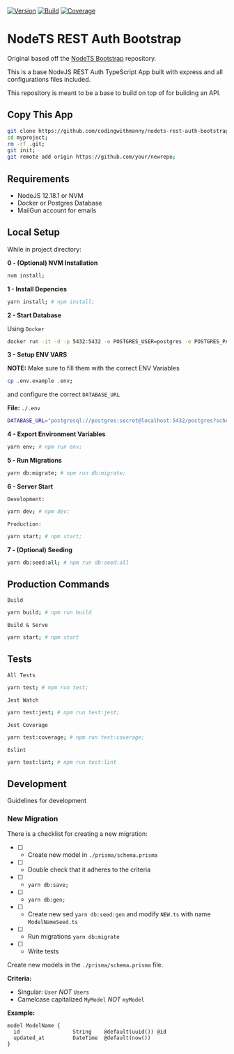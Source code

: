 [![Version](https://img.shields.io/github/package-json/v/codingwithmanny/nodets-rest-auth-bootstrap?style=flat-square)](https://github.com/codingwithmanny/nodets-rest-auth-bootstrap/blob/master/package.json)
[![Build](https://img.shields.io/github/workflow/status/codingwithmanny/nodets-rest-auth-bootstrap/Node.js%20CI?style=flat-square)](https://github.com/codingwithmanny/nodets-rest-auth-bootstrap/actions/runs/163925691)
[![Coverage](https://img.shields.io/codecov/c/github/codingwithmanny/nodets-rest-auth-bootstrap?style=flat-square)](https://codecov.io/gh/codingwithmanny/nodets-rest-auth-bootstrap)

# NodeTS REST Auth Bootstrap

Original based off the
[NodeTS Bootstrap](https://github.com/codingwithmanny/nodets-bootstrap)
repository.

This is a base NodeJS REST Auth TypeScript App built with express and all
configurations files included.

This repository is meant to be a base to build on top of for building an API.

## Copy This App

```bash
git clone https://github.com/codingwithmanny/nodets-rest-auth-bootstrap myproject;
cd myproject;
rm -rf .git;
git init;
git remote add origin https://github.com/your/newrepo;
```

## Requirements

- NodeJS 12.18.1 or NVM
- Docker or Postgres Database
- MailGun account for emails

## Local Setup

While in project directory:

**0 - (Optional) NVM Installation**

```bash
nvm install;
```

**1 - Install Depencies**

```bash
yarn install; # npm install;
```

**2 - Start Database**

Using `Docker`

```bash
docker run -it -d -p 5432:5432 -e POSTGRES_USER=postgres -e POSTGRES_PASSWORD=secret -e POSTGRES_DB=postgres --name nodetsdb postgres;
```

**3 - Setup ENV VARS**

**NOTE:** Make sure to fill them with the correct ENV Variables

```bash
cp .env.example .env;
```

and configure the correct `DATABASE_URL`

**File:** `./.env`

```bash
DATABASE_URL="postgresql://postgres:secret@localhost:5432/postgres?schema=public"
```

**4 - Export Environment Variables**

```bash
yarn env; # npm run env;
```

**5 - Run Migrations**

```bash
yarn db:migrate; # npm run db:migrate;
```

**6 - Server Start**

`Development:`

```bash
yarn dev; # npm dev;
```

`Production:`

```bash
yarn start; # npm start;
```

**7 - (Optional) Seeding**

```bash
yarn db:seed:all; # npm run db:seed:all
```

## Production Commands

`Build`

```bash
yarn build; # npm run build
```

`Build & Serve`

```bash
yarn start; # npm start
```

## Tests

`All Tests`

```bash
yarn test; # npm run test;
```

`Jest Watch`

```bash
yarn test:jest; # npm run test:jest;
```

`Jest Coverage`

```bash
yarn test:coverage; # npm run test:coverage;
```

`Eslint`

```bash
yarn test:lint; # npm run test:lint
```

## Development

Guidelines for development

### New Migration

There is a checklist for creating a new migration:

- [ ] - Create new model in `./prisma/schema.prisma`
- [ ] - Double check that it adheres to the criteria
- [ ] - `yarn db:save;`
- [ ] - `yarn db:gen;`
- [ ] - Create new sed `yarn db:seed:gen` and modify `NEW.ts` with name
    `ModelNameSeed.ts`
- [ ] - Run migrations `yarn db:migrate`
- [ ] - Write tests

Create new models in the `./prisma/schema.prisma` file.

**Criteria:**

- Singular: `User` _NOT_ `Users`
- Camelcase capitalized `MyModel` _NOT_ `myModel`

**Example:**

```prima
model ModelName {
  id                 String    @default(uuid()) @id
  updated_at         DateTime  @default(now())
}
```
